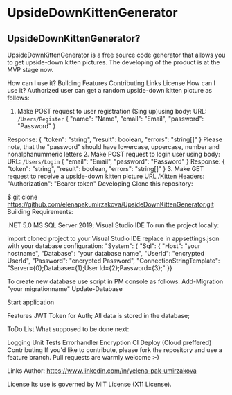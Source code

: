 # UpsideDownKittenGenerator

## UpsideDownKittenGenerator?
UpsideDownKittenGenerator is a free source code generator that allows you to get upside-down kitten pictures. The developing of the product is at the MVP stage now.

How can I use it?
Building
Features
Contributing
Links
License
How can I use it?
Authorized user can get a random upside-down kitten picture as follows:
1. Make POST request to user registration (Sing up)using body:
URL: `/Users/Register`
{
  "name": "Name",
  "email": "Email",
  "password": "Password"
}

Response:
{
  "token": "string",
  "result": boolean,
  "errors": "string[]"
}
Please note, that the "password" should have lowercase, uppercase, number and nonalphanummeric letters 
2. Make POST request to login user using body:
URL: `/Users/Login`
{
  "email": "Email",
  "password": "Password"
}
Response:
{
  "token": "string",
  "result": boolean,
  "errors": "string[]"
}
3. Make GET request to receive a upside-down kitten picture
URL /Kitten
Headers: 
"Authorization": "Bearer token"
Developing
Clone this repository:

$ git clone https://github.com/elenapakumirzakova/UpsideDownKittenGenerator.git
Building
Requirements:

.NET 5.0
MS SQL Server 2019;
Visual Studio IDE
To run the project locally:

import cloned project to your Visual Studio IDE
replace in appsettings.json with your database configuration:
 "System": {
 "Sql": {
 "Host": "your hostname",
 "Database": "your database name",
 "UserId": "encrypted UserId",
 "Password": "encrypted Password",
 "ConnectionStringTemplate": "Server={0};Database={1};User Id={2};Password={3};"
 }}

To create new database use script in PM console as follows:
Add-Migration "your migrationname"
Update-Database

Start application

Features
JWT Token for Auth;
All data is stored in the database;

ToDo List
What supposed to be done next:

Logging
Unit Tests
Errorhandler
Encryption
CI Deploy (Cloud preffered)
Contributing
If you'd like to contribute, please fork the repository and use a feature branch. Pull requests are warmly welcome :-)

Links
Author: https://www.linkedin.com/in/yelena-pak-umirzakova

License
Its use is governed by MIT License (X11 License).
